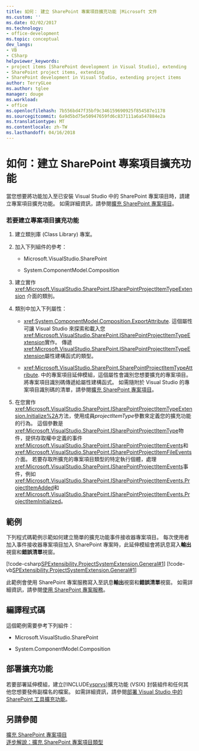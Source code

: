 ```yaml
---
title: 如何： 建立 SharePoint 專案項目擴充功能 |Microsoft 文件
ms.custom: ''
ms.date: 02/02/2017
ms.technology:
- office-development
ms.topic: conceptual
dev_langs:
- VB
- CSharp
helpviewer_keywords:
- project items [SharePoint development in Visual Studio], extending
- SharePoint project items, extending
- SharePoint development in Visual Studio, extending project items
author: TerryGLee
ms.author: tglee
manager: douge
ms.workload:
- office
ms.openlocfilehash: 7b556bd47f35bf9c346159690925f854587e1178
ms.sourcegitcommit: 6a9d5bd75e50947659fd6c837111a6a547884e2a
ms.translationtype: MT
ms.contentlocale: zh-TW
ms.lasthandoff: 04/16/2018
---
```

# <a name="how-to-create-a-sharepoint-project-item-extension"></a>如何：建立 SharePoint 專案項目擴充功能
  當您想要將功能加入至已安裝 Visual Studio 中的 SharePoint 專案項目時，請建立專案項目擴充功能。 如需詳細資訊，請參閱[擴充 SharePoint 專案項目](../sharepoint/extending-sharepoint-project-items.md)。  
  
### <a name="to-create-a-project-item-extension"></a>若要建立專案項目擴充功能  
  
1.  建立類別庫 (Class Library) 專案。  
  
2.  加入下列組件的參考：  
  
    -   Microsoft.VisualStudio.SharePoint  
  
    -   System.ComponentModel.Composition  
  
3.  建立實作 <xref:Microsoft.VisualStudio.SharePoint.ISharePointProjectItemTypeExtension> 介面的類別。  
  
4.  類別中加入下列屬性：  
  
    -   <xref:System.ComponentModel.Composition.ExportAttribute>. 這個屬性可讓 Visual Studio 來探索和載入您<xref:Microsoft.VisualStudio.SharePoint.ISharePointProjectItemTypeExtension>實作。 傳遞<xref:Microsoft.VisualStudio.SharePoint.ISharePointProjectItemTypeExtension>屬性建構函式的類型。  
  
    -   <xref:Microsoft.VisualStudio.SharePoint.SharePointProjectItemTypeAttribute>. 中的專案項目延伸模組，這個屬性會識別您想要擴充的專案項目。 將專案項目識別碼傳遞給屬性建構函式。 如需隨附於 Visual Studio 的專案項目識別碼的清單，請參閱[擴充 SharePoint 專案項目](../sharepoint/extending-sharepoint-project-items.md)。  
  
5.  在您實作<xref:Microsoft.VisualStudio.SharePoint.ISharePointProjectItemTypeExtension.Initialize%2A>方法，使用成員*projectItemType*參數來定義您的擴充功能的行為。 這個參數是<xref:Microsoft.VisualStudio.SharePoint.ISharePointProjectItemType>物件，提供存取權中定義的事件<xref:Microsoft.VisualStudio.SharePoint.ISharePointProjectItemEvents>和<xref:Microsoft.VisualStudio.SharePoint.ISharePointProjectItemFileEvents>介面。 若要存取所擴充的專案項目類型的特定執行個體，處理<xref:Microsoft.VisualStudio.SharePoint.ISharePointProjectItemEvents>事件，例如<xref:Microsoft.VisualStudio.SharePoint.ISharePointProjectItemEvents.ProjectItemAdded>和<xref:Microsoft.VisualStudio.SharePoint.ISharePointProjectItemEvents.ProjectItemInitialized>。  
  
## <a name="example"></a>範例  
 下列程式碼範例示範如何建立簡單的擴充功能事件接收器專案項目。 每次使用者加入事件接收器專案項目加入 SharePoint 專案時，此延伸模組會將訊息寫入**輸出**視窗和**錯誤清單**視窗。  
  
 [!code-csharp[SPExtensibility.ProjectSystemExtension.General#1](../sharepoint/codesnippet/CSharp/projectsystemexamples/extension/projectitemextension.cs#1)]
 [!code-vb[SPExtensibility.ProjectSystemExtension.General#1](../sharepoint/codesnippet/VisualBasic/projectsystemexamples/extension/projectitemextension.vb#1)]  
  
 此範例會使用 SharePoint 專案服務寫入至訊息**輸出**視窗和**錯誤清單**視窗。 如需詳細資訊，請參閱[使用 SharePoint 專案服務](../sharepoint/using-the-sharepoint-project-service.md)。  
  
## <a name="compiling-the-code"></a>編譯程式碼  
 這個範例需要參考下列組件：  
  
-   Microsoft.VisualStudio.SharePoint  
  
-   System.ComponentModel.Composition  
  
## <a name="deploying-the-extension"></a>部署擴充功能  
 若要部署延伸模組，建立[!INCLUDE[vsprvs](../sharepoint/includes/vsprvs-md.md)]擴充功能 (VSIX) 封裝組件和任何其他您想要發佈副檔名的檔案。 如需詳細資訊，請參閱[部署 Visual Studio 中的 SharePoint 工具擴充功能](../sharepoint/deploying-extensions-for-the-sharepoint-tools-in-visual-studio.md)。  
  
## <a name="see-also"></a>另請參閱  
 [擴充 SharePoint 專案項目](../sharepoint/extending-sharepoint-project-items.md)   
 [逐步解說：擴充 SharePoint 專案項目類型](../sharepoint/walkthrough-extending-a-sharepoint-project-item-type.md)  
  
  